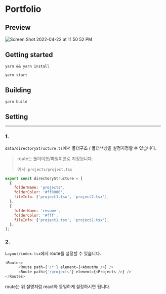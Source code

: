 # Portfolio

## Preview

![Screen Shot 2022-04-22 at 11 50 52 PM](https://user-images.githubusercontent.com/61281239/164739322-d10c9310-f498-4615-b9b9-aaab16c41328.png)




## Getting started
```angular2html
yarn && yarn install
```

```angular2html
yarn start
```

## Building
```angular2html
yarn build
```

## Setting

-----

### 1.

`data/directoryStructure.ts`에서 폴더구조 / 폴더색상을 설정지정할 수 있습니다.

>route는 폴더이름/파일이름로 지정됩니다.
>
>예시: `projects/project.tsx`

```js
export const directoryStructure = [
  {
    folderName: 'projects',
    folderColor: '#ff0000',
    fileInfo: ['project1.tsx', 'project2.tsx'],
  },
  {
    folderName: 'resume',
    folderColor: '#fff',
    fileInfo: ['project1.tsx', 'project2.tsx'],
  },
];
```

### 2. 

`Layout/index.tsx`에서 route를 설정할 수 있습니다.

```js
<Routes>
      <Route path={'/*'} element={<AboutMe />} />
      <Route path={'/projects'} element={<Projects />} />
</Routes>
```
route는 위 설명처럼 react와 동일하게 설정하시면 됩니다.

